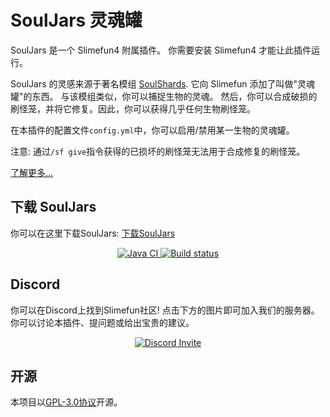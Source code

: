 # SoulJars 灵魂罐

SoulJars 是一个 Slimefun4 附属插件。
你需要安装 Slimefun4 才能让此插件运行。

SoulJars 的灵感来源于著名模组 [SoulShards](https://www.curseforge.com/minecraft/mc-mods/soul-shards-respawn). 它向 Slimefun 添加了叫做"灵魂罐"的东西。
与该模组类似，你可以捕捉生物的灵魂。
然后，你可以合成破损的刷怪笼，并将它修复。因此，你可以获得几乎任何生物刷怪笼。

在本插件的配置文件`config.yml`中，你可以启用/禁用某一生物的灵魂罐。

注意: 通过`/sf give`指令获得的已损坏的刷怪笼无法用于合成修复的刷怪笼。

[了解更多...](https://github.com/TheBusyBiscuit/Slimefun4/wiki/Addons)

## 下载 SoulJars

你可以在这里下载SoulJars: [下载SoulJars](https://builds.guizhanss.net/ybw0014/SoulJars-CN/master)

<p align="center">
  <a href="https://github.com/ybw0014/SoulJars-CN/actions/workflows/maven.yml">
    <img src="https://github.com/ybw0014/SoulJars-CN/actions/workflows/maven.yml/badge.svg" alt="Java CI"/>
  </a>

  <a href="https://builds.guizhanss.net/ybw0014/SoulJars-CN/master">
    <img src="https://builds.guizhanss.net/f/ybw0014/SoulJars-CN/master/badge.svg" alt="Build status"/>
  </a>
</p>

## Discord

你可以在Discord上找到Slimefun社区!
点击下方的图片即可加入我们的服务器。你可以讨论本插件、提问题或给出宝贵的建议。

<p align="center">
  <a href="https://discord.gg/fsD4Bkh">
    <img src="https://img.shields.io/discord/565557184348422174?color=7289DA&label=Discord&style=for-the-badge" alt="Discord Invite"/>
  </a>
</p>

## 开源
本项目以[GPL-3.0协议](/LICENSE)开源。

